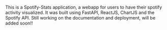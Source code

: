 This is a Spotify-Stats application, a webapp for users to have their spotify activity visualized.
It was built using FastAPI, ReactJS, ChartJS and the Spotify API.
Still working on the documentation and deployment, will be added soon!!
